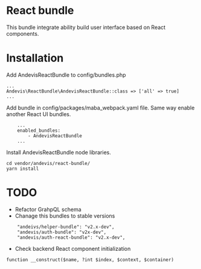 # React bundle

This bundle integrate ability build user interface based on React components.

# Installation


Add AndevisReactBundle to config/bundles.php
```
...
Andevis\ReactBundle\AndevisReactBundle::class => ['all' => true]
...

```

Add bundle in config/packages/maba_webpack.yaml file. Same way enable another React UI bundles. 

```
    ...
    enabled_bundles:
        - AndevisReactBundle
    ...
```

Install AndevisReactBundle node libraries.
```
cd vendor/andevis/react-bundle/
yarn install
```

# TODO
- Refactor GrahpQL schema
- Chanage this bundles to stable versions
```
    "andeivs/helper-bundle": "v2.x-dev",
    "andevis/auth-bundle": "v2x-dev",
    "andevis/auth-react-bundle": "v2.x-dev",
```
- Check backend React component initialization
```
function __construct($name, ?int $index, $context, $container)
```
